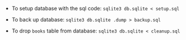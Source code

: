 - To setup database with the sql code:
`sqlite3 db.sqlite < setup.sql`

- To back up database:
`sqlite3 db.sqlite .dump > backup.sql`

- To drop `books` table from database:
`sqlite3 db.sqlite < cleanup.sql`
